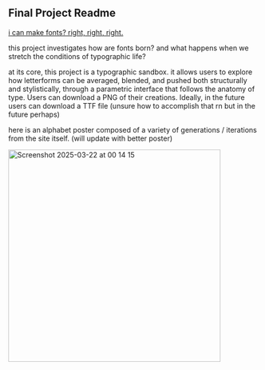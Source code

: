 ## Final Project Readme


[i can make fonts? right, right, right.](https://editor.p5js.org/sneaky-felix/sketches/_zUjbcgRY)

this project investigates how are fonts born? and what happens when we stretch the conditions of typographic life?

at its core, this project is a typographic sandbox. it allows users to explore how letterforms can be averaged, blended, and pushed both structurally and stylistically, through a parametric interface that follows the anatomy of type. Users can download a PNG of their creations. Ideally, in the future users can download a TTF file (unsure how to accomplish that rn but in the future perhaps) 

here is an alphabet poster composed of a variety of generations / iterations from the site itself. (will update with better poster)

<img width="425" alt="Screenshot 2025-03-22 at 00 14 15" src="https://github.com/user-attachments/assets/50c8f105-13a3-46d3-aec1-885c9fd371c6" />


